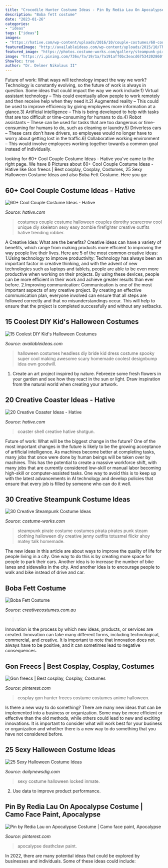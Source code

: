 ```yaml
---
title: "Crocodile Hunter Costume Ideas - Pin By Redia Lau On Apocalypse Costume"
description: "Boba fett costume"
date: "2023-01-26"
categories:
- "ideas"
tags: ["ideas"]
images:
- "https://hative.com/wp-content/uploads/2016/10/couple-costumes/68-couple-costume-ideas.jpg"
featuredImage: "http://availableideas.com/wp-content/uploads/2015/10/This-super-spooky-headless-bride.jpg"
featured_image: "https://photos.costume-works.com/gallery/steampunk-pirate.jpg"
image: "https://i.pinimg.com/736x/7a/19/1a/7a191aff0bc3eacd67534202860fb0a4.jpg"
ShowToc: true
author: "Dr. Delmer Nikolaus II"
---
```



Future of work: What ways will technology impact the way we work?
Technology is constantly evolving, so the future of work is always in question. Some ideas that could impact the way we work include:1) Virtual assistant technology – This could eventually allow people to work remotely and then receive help when they need it.2) Augmented reality – This could be used to improve efficiency by giving employees more information at a glance.3) Artificial intelligence – This is being developed to help with tasks that are too difficult or time-consuming for humans to do.4) Robot assistants – These can be used for tasks that are too dangerous or time- consuming for humans to do, such as cleaning or laundry.5) Driverless cars – These cars don’t have drivers, so employees would no longer have to worry about getting lost in the traffic.6) Collaborative working environment – This would involve employees working together towards a common goal instead of individually.

	

		
looking for 60+ Cool Couple Costume Ideas - Hative you've came to the right page. We have 8 Pictures about 60+ Cool Couple Costume Ideas - Hative like Gon freecs | Best cosplay, Cosplay, Costumes, 25 Sexy Halloween Costume Ideas and also Boba Fett Costume. Here you go:
		
    
## 60+ Cool Couple Costume Ideas - Hative

<img loading=lazy src="https://hative.com/wp-content/uploads/2016/10/couple-costumes/68-couple-costume-ideas.jpg" onerror="this.onerror=null;this.src='https://tse1.mm.bing.net/th?id=OIP.HkRfaqXdFNLKs_In6xkYKQAAAA&amp;pid=15.1';" alt="60+ Cool Couple Costume Ideas - Hative">

_Source: hative.com_

>costumes couple costume halloween couples dorothy scarecrow cool unique diy skeleton sexy easy zombie firefighter creative outfits hative trending robber. 

	

A Creative Idea: What are the benefits?
Creative ideas can have a variety of benefits, which range from making products more efficient to improving the way people live their lives. Here are 5 of the most common creative ideas: 
1.Using technology to improve productivity: Technology has always been an important factor in creative thinking, and with the advent of new technologies such as laptops and tablets, people are able to be even more productive when working on their projects. By using these devices, people can be more efficient in their work and achieve greater results than ever before. 
 2.Improving communication: Communication is one of the most important aspects of any creative project. By creating an effective communication plan, everyone involved can ensure that all steps are followed correctly and that no misunderstandings occur. This will help to ensure that the project is completed successfully and without any setbacks. 
 
    
## 15 Coolest DIY Kid&#039;s Halloween Costumes

<img loading=lazy src="http://availableideas.com/wp-content/uploads/2015/10/This-super-spooky-headless-bride.jpg" onerror="this.onerror=null;this.src='https://tse4.mm.bing.net/th?id=OIP.C-6WzF3a_W4spDeYvFjTsgHaLn&amp;pid=15.1';" alt="15 Coolest DIY Kid&#039;s Halloween Costumes">

_Source: availableideas.com_

>halloween costumes headless diy bride kid dress costume spooky super cool making awesome scary homemade coolest designbump idea own goodwill. 

	

1. Create an art project inspired by nature. Febreeze some fresh flowers in your garden and see how they react in the sun or light. Draw inspiration from the natural world when creating your artwork.

    
## 20 Creative Coaster Ideas - Hative

<img loading=lazy src="https://hative.com/wp-content/uploads/2014/11/coaster-ideas/16-shotgun-shell-coaster.jpg" onerror="this.onerror=null;this.src='https://tse3.mm.bing.net/th?id=OIP.FXqYo4buRm3P89qIHQpS_AHaHa&amp;pid=15.1';" alt="20 Creative Coaster Ideas - Hative">

_Source: hative.com_

>coaster shell creative hative shotgun. 

	

Future of work: What will be the biggest change in the future?
One of the most important changes in the future is likely to be the growing acceptance of artificial intelligence. As machines become better at completing tasks, many jobs that once were done by human beings will be taken over by machines. This has the potential to create a massive workforce shift, with many jobs that are currently considered low-skill or manual labor becoming high-skill or computer-assisted tasks. One way to avoid this is to keep up with the latest advancements in AI technology and develop policies that ensure that every job is filled by someone who can do it well.

    
## 30 Creative Steampunk Costume Ideas

<img loading=lazy src="https://photos.costume-works.com/gallery/steampunk-pirate.jpg" onerror="this.onerror=null;this.src='https://tse2.mm.bing.net/th?id=OIP.5Lp-cJqK8oDlvucqS7QNXwAAAA&amp;pid=15.1';" alt="30 Creative Steampunk Costume Ideas">

_Source: costume-works.com_

>steampunk pirate costume costumes pirata pirates punk steam clothing halloween diy creative jenny outfits totusmel flickr ahoy matey talk homemade. 

	

The new ideas in this article are about ways to improve the quality of life for people living in a city. One way to do this is by creating more space for people to park their cars. Another idea is to increase the number of bike lanes and sidewalks in the city. And another idea is to encourage people to walk and bike instead of drive and car.

    
## Boba Fett Costume

<img loading=lazy src="https://www.creativecostumes.com.au/wp-content/uploads/2013/10/bobb-fett-711x1024.jpg" onerror="this.onerror=null;this.src='https://tse4.mm.bing.net/th?id=OIP._81sNN1hGht_Nwc-kLVw1gHaKq&amp;pid=15.1';" alt="Boba Fett Costume">

_Source: creativecostumes.com.au_

>. 

	

Innovation is the process by which new ideas, products, or services are created. Innovation can take many different forms, including technological, commercial, and creative. It is important to note that innovation does not always have to be positive, and it can sometimes lead to negative consequences.

    
## Gon Freecs | Best Cosplay, Cosplay, Costumes

<img loading=lazy src="https://i.pinimg.com/736x/02/b5/49/02b5491f481101619c291c62601e8c94--costumes-cosplay.jpg" onerror="this.onerror=null;this.src='https://tse1.mm.bing.net/th?id=OIP.rwtO-LIJJtmi6jloEfbmFQHaJ3&amp;pid=15.1';" alt="Gon freecs | Best cosplay, Cosplay, Costumes">

_Source: pinterest.com_

>cosplay gon hunter freecs costume costumes anime halloween. 

	

Is there a new way to do something?
There are many new ideas that can be implemented into a business or organization. Some may be more efficient or effective than the old methods, while others could lead to new and exciting innovations. It is important to consider what will work best for your business or organization and whether there is a new way to do something that you have not considered before.

    
## 25 Sexy Halloween Costume Ideas

<img loading=lazy src="http://dailynewsdig.com/wp-content/uploads/2014/10/Sexy-Locked-Up-Inmate-Costume.jpg" onerror="this.onerror=null;this.src='https://tse2.mm.bing.net/th?id=OIP.pwc4QsNzpNYHmQyeuLDRiQHaNV&amp;pid=15.1';" alt="25 Sexy Halloween Costume Ideas">

_Source: dailynewsdig.com_

>sexy costume halloween locked inmate. 

	

2. Use data to improve product performance.

    
## Pin By Redia Lau On Apocalypse Costume | Camo Face Paint, Apocalypse

<img loading=lazy src="https://i.pinimg.com/736x/7a/19/1a/7a191aff0bc3eacd67534202860fb0a4.jpg" onerror="this.onerror=null;this.src='https://tse1.mm.bing.net/th?id=OIP.o7v0msLonwyhlokAA-maLAHaLH&amp;pid=15.1';" alt="Pin by Redia Lau on Apocalypse Costume | Camo face paint, Apocalypse">

_Source: pinterest.com_

>apocalypse deathclaw paint. 

	

In 2022, there are many potential ideas that could be explored by businesses and individuals. Some of these ideas could include: 

